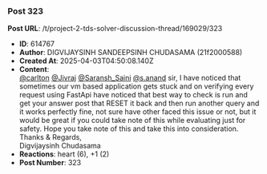 ### Post 323
**Post URL**: /t/project-2-tds-solver-discussion-thread/169029/323
- **ID**: 614767
- **Author**: DIGVIJAYSINH SANDEEPSINH CHUDASAMA (21f2000588)
- **Created At**: 2025-04-03T04:50:08.140Z
- **Content**:  
  <a class="mention" href="/u/carlton">@carlton</a> <a class="mention" href="/u/jivraj">@Jivraj</a> <a class="mention" href="/u/saransh_saini">@Saransh_Saini</a> <a class="mention" href="/u/s.anand">@s.anand</a> sir, I have noticed that sometimes our vm based application gets stuck and on verifying every request using FastApi have noticed that best way to check is run and get your answer post that RESET it back and then run another query and it works perfectly fine, not sure have other faced this issue or not, but it would be great if you could take note of this while evaluating just for safety.
Hope you take note of this and take this into consideration.<br>
Thanks &amp; Regards,<br>
Digvijaysinh Chudasama
- **Reactions**: heart (6), +1 (2)
- **Post Number**: 323

